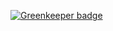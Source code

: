 
[![Greenkeeper badge](https://badges.greenkeeper.io/DaltonHart/Chat-Application.svg)](https://greenkeeper.io/)
